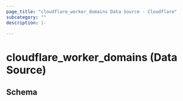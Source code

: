 ```yaml
---
page_title: "cloudflare_worker_domains Data Source - Cloudflare"
subcategory: ""
description: |-
  
---
```


# cloudflare_worker_domains (Data Source)




<!-- schema generated by tfplugindocs -->
## Schema


